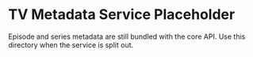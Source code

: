 # TV Metadata Service Placeholder

Episode and series metadata are still bundled with the core API.
Use this directory when the service is split out.
